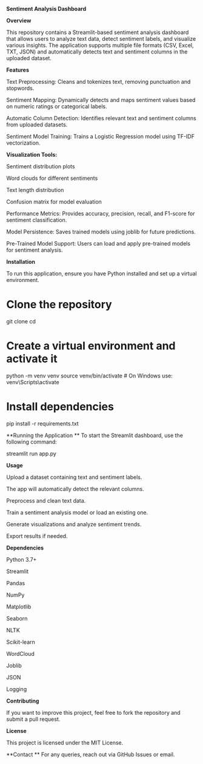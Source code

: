 **Sentiment Analysis Dashboard**

**Overview**

This repository contains a Streamlit-based sentiment analysis dashboard that allows users to analyze text data, detect sentiment labels, and visualize various insights. The application supports multiple file formats (CSV, Excel, TXT, JSON) and automatically detects text and sentiment columns in the uploaded dataset.

**Features**

Text Preprocessing: Cleans and tokenizes text, removing punctuation and stopwords.

Sentiment Mapping: Dynamically detects and maps sentiment values based on numeric ratings or categorical labels.

Automatic Column Detection: Identifies relevant text and sentiment columns from uploaded datasets.

Sentiment Model Training: Trains a Logistic Regression model using TF-IDF vectorization.

**Visualization Tools:**

Sentiment distribution plots

Word clouds for different sentiments

Text length distribution

Confusion matrix for model evaluation

Performance Metrics: Provides accuracy, precision, recall, and F1-score for sentiment classification.

Model Persistence: Saves trained models using joblib for future predictions.

Pre-Trained Model Support: Users can load and apply pre-trained models for sentiment analysis.

**Installation**

To run this application, ensure you have Python installed and set up a virtual environment.

# Clone the repository
git clone <repo-url>
cd <repo-folder>

# Create a virtual environment and activate it
python -m venv venv
source venv/bin/activate  # On Windows use: venv\Scripts\activate

# Install dependencies
pip install -r requirements.txt

**Running the Application
**
To start the Streamlit dashboard, use the following command:

streamlit run app.py

**Usage**

Upload a dataset containing text and sentiment labels.

The app will automatically detect the relevant columns.

Preprocess and clean text data.

Train a sentiment analysis model or load an existing one.

Generate visualizations and analyze sentiment trends.

Export results if needed.

**Dependencies**

Python 3.7+

Streamlit

Pandas

NumPy

Matplotlib

Seaborn

NLTK

Scikit-learn

WordCloud

Joblib

JSON

Logging

**Contributing**

If you want to improve this project, feel free to fork the repository and submit a pull request.

**License**

This project is licensed under the MIT License.

**Contact
**
For any queries, reach out via GitHub Issues or email.
